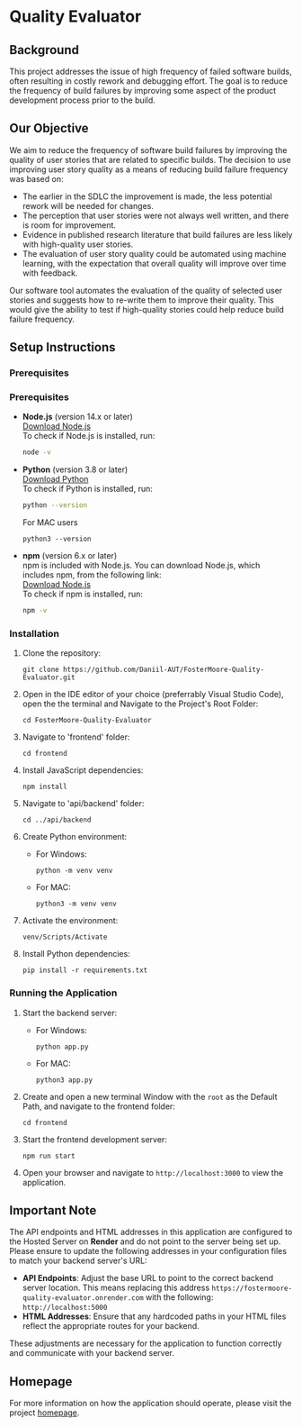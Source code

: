 # Quality Evaluator

## Background

This project addresses the issue of high frequency of failed software builds, often resulting in costly rework and debugging effort. The goal is to reduce the frequency of build failures by improving some aspect of the product development process prior to the build.

## Our Objective

We aim to reduce the frequency of software build failures by improving the quality of user stories that are related to specific builds. The decision to use improving user story quality as a means of reducing build failure frequency was based on:

- The earlier in the SDLC the improvement is made, the less potential rework will be needed for changes.
- The perception that user stories were not always well written, and there is room for improvement.
- Evidence in published research literature that build failures are less likely with high-quality user stories.
- The evaluation of user story quality could be automated using machine learning, with the expectation that overall quality will improve over time with feedback.

Our software tool automates the evaluation of the quality of selected user stories and suggests how to re-write them to improve their quality. This would give the ability to test if high-quality stories could help reduce build failure frequency.

## Setup Instructions

### Prerequisites

### Prerequisites

- **Node.js** (version 14.x or later)  
  [Download Node.js](https://nodejs.org/en/download/)  
  To check if Node.js is installed, run:  
  ```bash
  node -v
  ```
  
- **Python** (version 3.8 or later)  
  [Download Python](https://www.python.org/downloads/)  
  To check if Python is installed, run:  
  ```bash
  python --version
  ```
  For MAC users
  ```
  python3 --version
  ```

- **npm** (version 6.x or later)  
  npm is included with Node.js. You can download Node.js, which includes npm, from the following link:  
  [Download Node.js](https://nodejs.org/en/download/)  
  To check if npm is installed, run:  
  ```bash
  npm -v
  ```

### Installation

1. Clone the repository:
   ```
   git clone https://github.com/Daniil-AUT/FosterMoore-Quality-Evaluator.git
   ```

2. Open in the IDE editor of your choice (preferrably Visual Studio Code), open the the terminal and Navigate to the Project's Root Folder:
   ```
   cd FosterMoore-Quality-Evaluator
   ```

3. Navigate to 'frontend' folder:
   ```
   cd frontend
   ```

4. Install JavaScript dependencies:
   ```
   npm install
   ```

5. Navigate to 'api/backend' folder:
   ```
   cd ../api/backend
   ```

6. Create Python environment:
   - For Windows:
     ```
     python -m venv venv
     ```
   - For MAC:
     ```
     python3 -m venv venv
     ```

7. Activate the environment:
   ```
   venv/Scripts/Activate
   ```

8. Install Python dependencies:
   ```
   pip install -r requirements.txt
   ```

### Running the Application

1. Start the backend server:
   - For Windows:
     ```
     python app.py
     ```
   - For MAC:
     ```
     python3 app.py
     ```

2. Create and open a new terminal Window with the `root` as the Default Path, and navigate to the frontend folder:
   ```
   cd frontend
   ```

3. Start the frontend development server:
   ```
   npm run start
   ```

4. Open your browser and navigate to `http://localhost:3000` to view the application.

## Important Note

The API endpoints and HTML addresses in this application are configured to the Hosted Server on **Render** and do not point to the server being set up. Please ensure to update the following addresses in your configuration files to match your backend server's URL:

- **API Endpoints**: Adjust the base URL to point to the correct backend server location. This means replacing this address `https://fostermoore-quality-evaluator.onrender.com` with the following: `http://localhost:5000`
- **HTML Addresses**: Ensure that any hardcoded paths in your HTML files reflect the appropriate routes for your backend.

These adjustments are necessary for the application to function correctly and communicate with your backend server.

## Homepage

For more information on how the application should operate, please visit the project [homepage](https://foster-moore-quality-evaluator.vercel.app).
